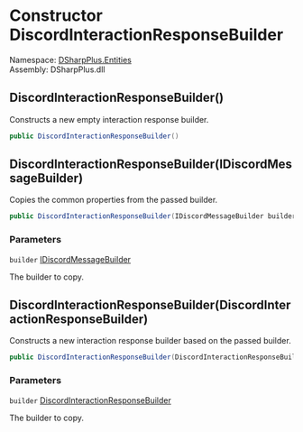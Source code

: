 # Constructor DiscordInteractionResponseBuilder

Namespace: [DSharpPlus.Entities](DSharpPlus.Entities.md)  
Assembly: DSharpPlus.dll

## <a id="DSharpPlus_Entities_DiscordInteractionResponseBuilder__ctor"></a>DiscordInteractionResponseBuilder\(\)

Constructs a new empty interaction response builder.

```csharp
public DiscordInteractionResponseBuilder()
```

## <a id="DSharpPlus_Entities_DiscordInteractionResponseBuilder__ctor_DSharpPlus_Entities_IDiscordMessageBuilder_"></a>DiscordInteractionResponseBuilder\(IDiscordMessageBuilder\)

Copies the common properties from the passed builder.

```csharp
public DiscordInteractionResponseBuilder(IDiscordMessageBuilder builder)
```

### Parameters

`builder` [IDiscordMessageBuilder](DSharpPlus.Entities.IDiscordMessageBuilder.md)

The builder to copy.

## <a id="DSharpPlus_Entities_DiscordInteractionResponseBuilder__ctor_DSharpPlus_Entities_DiscordInteractionResponseBuilder_"></a>DiscordInteractionResponseBuilder\(DiscordInteractionResponseBuilder\)

Constructs a new interaction response builder based on the passed builder.

```csharp
public DiscordInteractionResponseBuilder(DiscordInteractionResponseBuilder builder)
```

### Parameters

`builder` [DiscordInteractionResponseBuilder](DSharpPlus.Entities.DiscordInteractionResponseBuilder.md)

The builder to copy.

